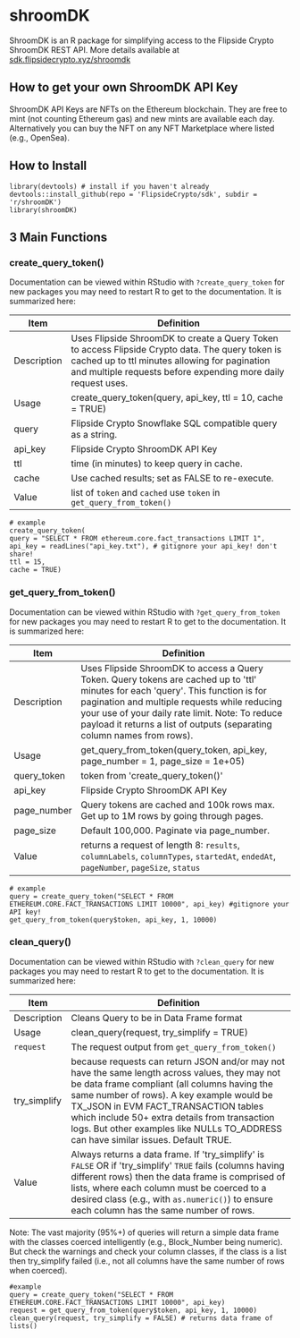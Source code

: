 # shroomDK 

ShroomDK is an R package for simplifying access to the Flipside Crypto ShroomDK REST API. More details available at [sdk.flipsidecrypto.xyz/shroomdk](https://sdk.flipsidecrypto.xyz/shroomdk)

## How to get your own ShroomDK API Key

ShroomDK API Keys are NFTs on the Ethereum blockchain. They are free to mint (not counting Ethereum gas) and new mints are available each day. Alternatively you can buy the NFT on any NFT Marketplace where listed (e.g., OpenSea). 

## How to Install 

```
library(devtools) # install if you haven't already
devtools::install_github(repo = 'FlipsideCrypto/sdk', subdir = 'r/shroomDK')
library(shroomDK)
```

## 3 Main Functions

### create_query_token()

Documentation can be viewed within RStudio with ```?create_query_token``` for new packages you may need to restart R to get to the documentation. It is summarized here: 

| Item    | Definition |
| ----------- | ----------- |
| Description | Uses Flipside ShroomDK to create a Query Token to access Flipside Crypto data. The query token is cached up to ttl minutes allowing for pagination and multiple requests before expending more daily request uses.|
| Usage  | create_query_token(query, api_key, ttl = 10, cache = TRUE)|
| query	 | Flipside Crypto Snowflake SQL compatible query as a string. |
| api_key	| Flipside Crypto ShroomDK API Key |
| ttl | time (in minutes) to keep query in cache. |
| cache | Use cached results; set as FALSE to re-execute. |
| Value | list of `token` and `cached` use `token` in `get_query_from_token()`|

```
# example
create_query_token(
query = "SELECT * FROM ethereum.core.fact_transactions LIMIT 1",
api_key = readLines("api_key.txt"), # gitignore your api_key! don't share!
ttl = 15,
cache = TRUE)
```

### get_query_from_token()


Documentation can be viewed within RStudio with ```?get_query_from_token``` for new packages you may need to restart R to get to the documentation. It is summarized here: 

| Item    | Definition |
| ----------- | ----------- |
| Description | Uses Flipside ShroomDK to access a Query Token. Query tokens are cached up to 'ttl' minutes for each 'query'. This function is for pagination and multiple requests while reducing your use of your daily rate limit. Note: To reduce payload it returns a list of outputs (separating column names from rows).|
| Usage  | get_query_from_token(query_token, api_key, page_number = 1, page_size = 1e+05)|
| query_token	| token from 'create_query_token()' |
| api_key	| Flipside Crypto ShroomDK API Key |
| page_number	 |Query tokens are cached and 100k rows max. Get up to 1M rows by going through pages. |
| page_size | Default 100,000. Paginate via page_number. |
| Value | returns a request of length 8: `results`, `columnLabels`, `columnTypes`, `startedAt`, `endedAt`, `pageNumber`, `pageSize`, `status` |


```
# example
query = create_query_token("SELECT * FROM ETHEREUM.CORE.FACT_TRANSACTIONS LIMIT 10000", api_key) #gitignore your API key!
get_query_from_token(query$token, api_key, 1, 10000)
```

### clean_query()

Documentation can be viewed within RStudio with ```?clean_query``` for new packages you may need to restart R to get to the documentation. It is summarized here: 

| Item    | Definition |
| ----------- | ----------- |
| Description | Cleans Query to be in Data Frame format |
| Usage  | clean_query(request, try_simplify = TRUE)|
| `request`	| The request output from `get_query_from_token()` |
|try_simplify	 | because requests can return JSON and/or may not have the same length across values, they may not be data frame compliant (all columns having the same number of rows). A key example would be TX_JSON in EVM FACT_TRANSACTION tables which include 50+ extra details from transaction logs. But other examples like NULLs TO_ADDRESS can have similar issues. Default TRUE. |
| Value | Always returns a data frame. If 'try_simplify' is `FALSE` OR if 'try_simplify' `TRUE` fails (columns having different rows) then the data frame is comprised of lists, where each column must be coerced to a desired class (e.g., with `as.numeric()`) to ensure each column has the same number of rows.|

Note: The vast majority (95%+) of queries will return a simple data frame with the classes coerced intelligently (e.g., Block_Number being numeric). But check the warnings and check your column classes, if the class is a list then try_simplify failed (i.e., not all columns have the same number of rows when coerced).

```
#example
query = create_query_token("SELECT * FROM ETHEREUM.CORE.FACT_TRANSACTIONS LIMIT 10000", api_key)
request = get_query_from_token(query$token, api_key, 1, 10000)
clean_query(request, try_simplify = FALSE) # returns data frame of lists()
```
